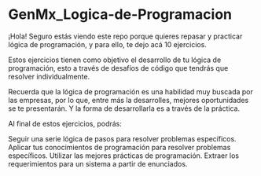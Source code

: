 # GenMx_Logica-de-Programacion
¡Hola! Seguro estás viendo este repo porque quieres repasar y practicar lógica de programación, y para ello, te dejo acá 10 ejercicios. 

Estos ejercicios tienen como objetivo el desarrollo de tu lógica de programación, esto a través de desafíos de código que tendrás que resolver individualmente. 

Recuerda que la lógica de programación es una habilidad muy buscada por las empresas, por lo que, entre más la desarrolles, mejores oportunidades se te presentarán. Y la forma de desarrollarla es a través de la práctica.

Al final de estos ejercicios, podrás:

Seguir una serie lógica de pasos para resolver problemas específicos.
Aplicar tus conocimientos de programación para resolver problemas específicos.
Utilizar las mejores prácticas de programación.
Extraer los requerimientos para un sistema a partir de enunciados.
